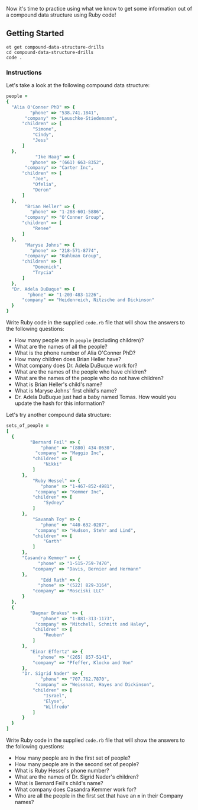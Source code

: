 Now it's time to practice using what we know to get some information out of a compound data structure using Ruby code!

## Getting Started
```no-highlight
et get compound-data-structure-drills
cd compound-data-structure-drills
code .
```
### Instructions

Let's take a look at the following compound data structure:

```ruby
people =
{
  "Alia O'Conner PhD" => {
         "phone" => "538.741.1841",
       "company" => "Leuschke-Stiedemann",
      "children" => [
          "Simone",
          "Cindy",
          "Jess"
      ]
  },
           "Ike Haag" => {
         "phone" => "(661) 663-8352",
       "company" => "Carter Inc",
      "children" => [
          "Joe",
          "Ofelia",
          "Deron"
      ]
  },
       "Brian Heller" => {
         "phone" => "1-288-601-5886",
       "company" => "O'Conner Group",
      "children" => [
          "Renee"
      ]
  },
       "Maryse Johns" => {
         "phone" => "218-571-8774",
       "company" => "Kuhlman Group",
      "children" => [
          "Domenick",
          "Trycia"
      ]
  },
  "Dr. Adela DuBuque" => {
        "phone" => "1-203-483-1226",
      "company" => "Heidenreich, Nitzsche and Dickinson"
  }
}
```

Write Ruby code in the supplied `code.rb` file that will show the answers to the following questions:

* How many people are in `people` (excluding children)?
* What are the names of all the people?
* What is the phone number of Alia O'Conner PhD?
* How many children does Brian Heller have?
* What company does Dr. Adela DuBuque work for?
* What are the names of the people who have children?
* What are the names of the people who do not have children?
* What is Brian Heller's child's name?
* What is Maryse Johns' first child's name?
* Dr. Adela DuBuque just had a baby named Tomas. How would you update the hash for this information?

Let's try another compound data structure:

```ruby
sets_of_people =
[
  {
         "Bernard Feil" => {
             "phone" => "(880) 434-0630",
           "company" => "Maggio Inc",
          "children" => [
              "Nikki"
          ]
      },
          "Ruby Hessel" => {
             "phone" => "1-467-852-4981",
           "company" => "Kemmer Inc",
          "children" => [
              "Sydney"
          ]
      },
          "Savanah Toy" => {
             "phone" => "440-632-0287",
           "company" => "Hudson, Stehr and Lind",
          "children" => [
              "Garth"
          ]
      },
      "Casandra Kemmer" => {
            "phone" => "1-515-759-7470",
          "company" => "Davis, Bernier and Hermann"
      },
             "Edd Rath" => {
            "phone" => "(522) 829-3164",
          "company" => "Mosciski LLC"
      }
  },
  {
         "Dagmar Brakus" => {
             "phone" => "1-881-313-1173",
           "company" => "Mitchell, Schmitt and Haley",
          "children" => [
              "Reuben"
          ]
      },
         "Einar Effertz" => {
            "phone" => "(265) 857-5141",
          "company" => "Pfeffer, Klocko and Von"
      },
      "Dr. Sigrid Nader" => {
             "phone" => "707.762.7870",
           "company" => "Weissnat, Hayes and Dickinson",
          "children" => [
              "Israel",
              "Elyse",
              "Wilfredo"
          ]
      }
  }
]
```

Write Ruby code in the supplied `code.rb` file that will show the answers to the following questions:

* How many people are in the first set of people?
* How many people are in the second set of people?
* What is Ruby Hessel's phone number?
* What are the names of Dr. Sigrid Nader's children?
* What is Bernard Feil's child's name?
* What company does Casandra Kemmer work for?
* Who are all the people in the first set that have an `m` in their Company names?
